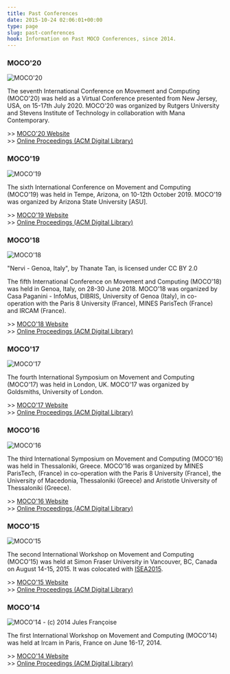 ```yaml
---
title: Past Conferences
date: 2015-10-24 02:06:01+00:00
type: page
slug: past-conferences
hook: Information on Past MOCO Conferences, since 2014.
---
```


### MOCO'20

![MOCO'20](/images/moco20_banner.jpg)

The seventh International Conference on Movement and Computing (MOCO'20) was held as a Virtual Conference presented from New Jersey, USA, on 15-17th July 2020. MOCO'20 was organized by Rutgers University and Stevens Institute of Technology in collaboration with Mana Contemporary.

\>\> <a href="http://20.movementcomputing.org/" target="_blank">MOCO'20 Website</a><br>
\>\> <a href="https://dl.acm.org/doi/proceedings/10.1145/3401956" target="_blank">Online Proceedings (ACM Digital Library)</a>

### MOCO'19

![MOCO'19](/images/moco19_banner.jpg)

The sixth International Conference on Movement and Computing (MOCO'19) was held in Tempe, Arizona, on 10-12th October 2019. MOCO'19 was organized by Arizona State University [ASU].

\>\> <a href="http://moco19.movementcomputing.org/" target="_blank">MOCO'19 Website</a><br>
\>\> <a href="https://dl.acm.org/doi/proceedings/10.1145/3347122" target="_blank">Online Proceedings (ACM Digital Library)</a>

### MOCO'18

![MOCO'18](/images/moco18_banner.jpg)

<div class="caption">"Nervi - Genoa, Italy", by Thanate Tan, is licensed under CC BY 2.0</div>

The fifth International Conference on Movement and Computing (MOCO'18) was held in Genoa, Italy, on 28-30 June 2018. MOCO'18 was organized by Casa Paganini - InfoMus, DIBRIS, University of Genoa (Italy), in co-operation with the Paris 8 University (France), MINES ParisTech (France) and IRCAM (France).

\>\> <a href="http://moco18.movementcomputing.org/" target="_blank">MOCO'18 Website</a><br>
\>\> <a href="https://dl.acm.org/doi/proceedings/10.1145/3212721" target="_blank">Online Proceedings (ACM Digital Library)</a>

### MOCO'17

![MOCO'17](/images/moco17_banner.jpg)

The fourth International Symposium on Movement and Computing (MOCO'17) was held in London, UK. MOCO'17 was organized by Goldsmiths, University of London.

\>\> <a href="http://moco17.movementcomputing.org/" target="_blank">MOCO'17 Website</a><br>
\>\> <a href="https://dl.acm.org/doi/proceedings/10.1145/3077981" target="_blank">Online Proceedings (ACM Digital Library)</a>

### MOCO'16

![MOCO'16](/images/moco16_banner.jpg)

The third International Symposium on Movement and Computing (MOCO'16) was held in Thessaloniki, Greece. MOCO'16 was organized by MINES ParisTech, (France) in co-operation with the Paris 8 University (France), the University of Macedonia, Thessaloniki (Greece) and Aristotle University of Thessaloniki (Greece).

\>\> <a href="http://moco16.movementcomputing.org/" target="_blank">MOCO'16 Website</a><br>
\>\> <a href="https://dl.acm.org/doi/proceedings/10.1145/2948910" target="_blank">Online Proceedings (ACM Digital Library)</a>

### MOCO'15

![MOCO'15](/images/moco15_banner.jpg)

The second International Workshop on Movement and Computing (MOCO'15) was held at Simon Fraser University in Vancouver, BC, Canada on August 14-15, 2015. It was colocated with [ISEA2015](http://isea2015.org/).

\>\> <a href="http://moco15.movementcomputing.org/" target="_blank">MOCO'15 Website</a><br>
\>\> <a href="https://dl.acm.org/doi/proceedings/10.1145/2790994" target="_blank">Online Proceedings (ACM Digital Library)</a>

### MOCO'14

![MOCO'14 - (c) 2014 Jules Françoise](/images/moco14_banner.png)

The first International Workshop on Movement and Computing (MOCO'14) was held at Ircam in Paris, France on June 16-17, 2014.

\>\> <a href="http://moco14.movementcomputing.org/" target="_blank">MOCO'14 Website</a><br>
\>\> <a href="https://dl.acm.org/doi/proceedings/10.1145/2617995" target="_blank">Online Proceedings (ACM Digital Library)</a>
